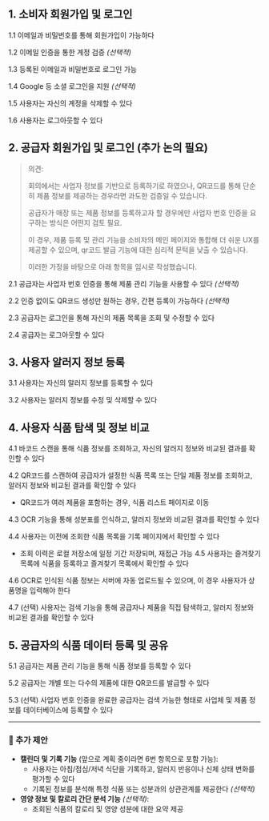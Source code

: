 ## 1. 소비자 회원가입 및 로그인

1.1 이메일과 비밀번호를 통해 회원가입이 가능하다

1.2 이메일 인증을 통한 계정 검증 *(선택적)*

1.3 등록된 이메일과 비밀번호로 로그인 가능

1.4  Google 등 소셜 로그인을 지원 *(선택적)*

1.5 사용자는 자신의 계정을 삭제할 수 있다

1.6 사용자는 로그아웃할 수 있다

## 2. 공급자 회원가입 및 로그인 (추가 논의 필요)

> 의견:
> 
> 
> 회의에서는 사업자 정보를 기반으로 등록하기로 하였으나, QR코드를 통해 단순히 제품 정보를 제공하는 경우라면 과도한 검증일 수 있습니다.
> 
> 공급자가 매장 또는 제품 정보를 등록하고자 할 경우에만 사업자 번호 인증을 요구하는 방식은 어떤지 검토 필요.
> 
> 이 경우, 제품 등록 및 관리 기능을 소비자의 메인 페이지와 통합해 더 쉬운 UX를 제공할 수 있으며, qr코드 발급 기능에 대한 심리적 문턱을 낮출 수 있습니다.
> 
> 이러한 가정을 바탕으로 아래 항목을 임시로 작성했습니다.
> 

2.1 공급자는 사업자 번호 인증을 통해 제품 관리 기능을 사용할 수 있다 *(선택적)*

2.2 인증 없이도 QR코드 생성만 원하는 경우, 간편 등록이 가능하다 *(선택적)*

2.3 공급자는 로그인을 통해 자신의 제품 목록을 조회 및 수정할 수 있다

2.4 공급자는 로그아웃할 수 있다

## 3. 사용자 알러지 정보 등록

3.1 사용자는 자신의 알러지 정보를 등록할 수 있다

3.2 사용자는 알러지 정보를 수정 및 삭제할 수 있다

## 4. 사용자 식품 탐색 및 정보 비교

4.1 바코드 스캔을 통해 식품 정보를 조회하고, 자신의 알러지 정보와 비교된 결과를 확인할 수 있다

4.2 QR코드를 스캔하여 공급자가 설정한 식품 목록 또는 단일 제품 정보를 조회하고, 알러지 정보와 비교된 결과를 확인할 수 있다

- QR코드가 여러 제품을 포함하는 경우, 식품 리스트 페이지로 이동

4.3 OCR 기능을 통해 성분표를 인식하고, 알러지 정보와 비교된 결과를 확인할 수 있다

4.4 사용자는 이전에 조회한 식품 목록을 기록 페이지에서 확인할 수 있다

- 조회 이력은 로컬 저장소에 일정 기간 저장되며, 재접근 가능
4.5 사용자는 즐겨찾기 목록에 식품을 등록하고 즐겨찾기 목록에서 확인할 수 있다

4.6 OCR로 인식된 식품 정보는 서버에 자동 업로드될 수 있으며, 이 경우 사용자가 상품명을 입력해야 한다

4.7 (선택) 사용자는 검색 기능을 통해 공급자나 제품을 직접 탐색하고, 알러지 정보와 비교된 결과를 확인할 수 있다

## 5. 공급자의 식품 데이터 등록 및 공유

5.1 공급자는 제품 관리 기능을 통해 식품 정보를 등록할 수 있다

5.2 공급자는 개별 또는 다수의 제품에 대한 QR코드를 발급할 수 있다

5.3 (선택) 사업자 번호 인증을 완료한 공급자는 검색 가능한 형태로 사업체 및 제품 정보를 데이터베이스에 등록할 수 있다

---

### 📌 추가 제안

- **캘린더 및 기록 기능** (앞으로 계획 중이라면 6번 항목으로 포함 가능):
    - 사용자는 아침/점심/저녁 식단을 기록하고, 알러지 반응이나 신체 상태 변화를 평가할 수 있다
    - 기록된 정보를 분석해 특정 식품 또는 성분과의 상관관계를 제공한다 *(선택적)*
- **영양 정보 및 칼로리 간단 분석 기능** *(선택적)*:
    - 조회된 식품의 칼로리 및 영양 성분에 대한 요약 제공
